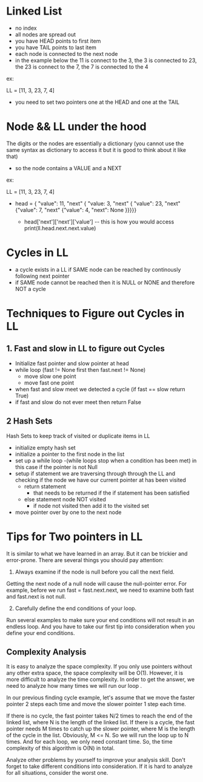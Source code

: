 # Linked List

- no index
- all nodes are spread out
- you have HEAD points to first item
- you have TAIL points to last item
- each node is connected to the next node
- in the example below the 11 is connect to the 3, the 3 is connected to 23, the 23 is connect to the 7, the 7 is connected to the 4

ex:

LL = [11, 3, 23, 7, 4]

- you need to set two pointers one at the HEAD and one at the TAIL

# Node && LL under the hood

The digits or the nodes are essentially a dictionary (you cannot use the same syntax as dictionary to access it but it is good to think about it like that)

- so the node contains a VALUE and a NEXT

ex:

LL = [11, 3, 23, 7, 4]

- head = {
  "value": 11, "next" { "value: 3, "next" { "value": 23, "next" {"value": 7, "next" {"value": 4, "next": None
  }}}}}

  - head['next']['next']['value'] -- this is how you would access
    print(ll.head.next.next.value)

# Cycles in LL

- a cycle exists in a LL if SAME node can be reached by continously following next pointer
- if SAME node cannot be reached then it is NULL or NONE and therefore NOT a cycle

# Techniques to Figure out Cycles in LL

## 1. Fast and slow in LL to figure out Cycles

- Initialize fast pointer and slow pointer at head
- while loop (fast != None first then fast.next != None)
  - move slow one point
  - move fast one point
- when fast and slow meet we detected a cycle (if fast == slow return True)
- if fast and slow do not ever meet then return False

## 2 Hash Sets

Hash Sets to keep track of visited or duplicate items in LL

- initialize empty hash set
- initialize a pointer to the first node in the list
- set up a while loop
  -(while loops stop when a condition has been met) in this case if the pointer is not Null
- setup if statement we are traversing through through the LL and checking if the node we have our current pointer at has been visited
  - return statement
    - that needs to be returned if the if statement has been satisfied
  - else statement node NOT visited
    - if node not visited then add it to the visited set
- move pointer over by one to the next node

# Tips for Two pointers in LL

It is similar to what we have learned in an array. But it can be trickier and error-prone. There are several things you should pay attention:

1. Always examine if the node is null before you call the next field.

Getting the next node of a null node will cause the null-pointer error. For example, before we run fast = fast.next.next, we need to examine both fast and fast.next is not null.

2. Carefully define the end conditions of your loop.

Run several examples to make sure your end conditions will not result in an endless loop. And you have to take our first tip into consideration when you define your end conditions.

## Complexity Analysis

It is easy to analyze the space complexity. If you only use pointers without any other extra space, the space complexity will be O(1). However, it is more difficult to analyze the time complexity. In order to get the answer, we need to analyze how many times we will run our loop .

In our previous finding cycle example, let's assume that we move the faster pointer 2 steps each time and move the slower pointer 1 step each time.

If there is no cycle, the fast pointer takes N/2 times to reach the end of the linked list, where N is the length of the linked list.
If there is a cycle, the fast pointer needs M times to catch up the slower pointer, where M is the length of the cycle in the list.
Obviously, M <= N. So we will run the loop up to N times. And for each loop, we only need constant time. So, the time complexity of this algorithm is O(N) in total.

Analyze other problems by yourself to improve your analysis skill. Don't forget to take different conditions into consideration. If it is hard to analyze for all situations, consider the worst one.
